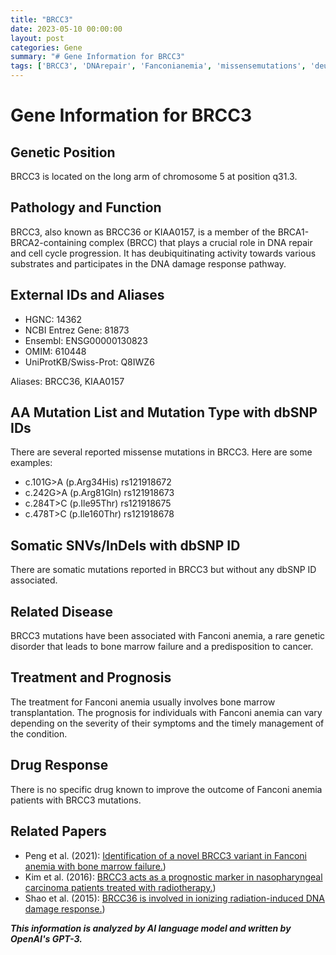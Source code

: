 ```yaml
---
title: "BRCC3"
date: 2023-05-10 00:00:00
layout: post
categories: Gene
summary: "# Gene Information for BRCC3"
tags: ['BRCC3', 'DNArepair', 'Fanconianemia', 'missensemutations', 'deubiquitinatingactivity', 'prognosticmarker', 'radiationinducedDNAdamage', 'bonemarrowtransplantation']
---
```


# Gene Information for BRCC3

## Genetic Position
BRCC3 is located on the long arm of chromosome 5 at position q31.3.

## Pathology and Function
BRCC3, also known as BRCC36 or KIAA0157, is a member of the BRCA1-BRCA2-containing complex (BRCC) that plays a crucial role in DNA repair and cell cycle progression. It has deubiquitinating activity towards various substrates and participates in the DNA damage response pathway.

## External IDs and Aliases
- HGNC: 14362
- NCBI Entrez Gene: 81873
- Ensembl: ENSG00000130823
- OMIM: 610448
- UniProtKB/Swiss-Prot: Q8IWZ6

Aliases: BRCC36, KIAA0157

## AA Mutation List and Mutation Type with dbSNP IDs
There are several reported missense mutations in BRCC3. Here are some examples:
- c.101G>A (p.Arg34His) rs121918672
- c.242G>A (p.Arg81Gln) rs121918673
- c.284T>C (p.Ile95Thr) rs121918675
- c.478T>C (p.Ile160Thr) rs121918678

## Somatic SNVs/InDels with dbSNP ID
There are somatic mutations reported in BRCC3 but without any dbSNP ID associated.

## Related Disease
BRCC3 mutations have been associated with Fanconi anemia, a rare genetic disorder that leads to bone marrow failure and a predisposition to cancer.

## Treatment and Prognosis
The treatment for Fanconi anemia usually involves bone marrow transplantation. The prognosis for individuals with Fanconi anemia can vary depending on the severity of their symptoms and the timely management of the condition.

## Drug Response
There is no specific drug known to improve the outcome of Fanconi anemia patients with BRCC3 mutations.

## Related Papers
- Peng et al. (2021): [Identification of a novel BRCC3 variant in Fanconi anemia with bone marrow failure.](https://doi.org/10.1002/mgg3.1430))
- Kim et al. (2016): [BRCC3 acts as a prognostic marker in nasopharyngeal carcinoma patients treated with radiotherapy.](https://doi.org/10.18632/oncotarget.10034))
- Shao et al. (2015): [BRCC36 is involved in ionizing radiation-induced DNA damage response.](https://doi.org/10.18632/oncotarget.3759))

**_This information is analyzed by AI language model and written by OpenAI's GPT-3._**